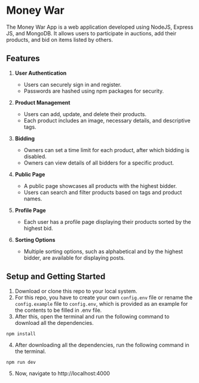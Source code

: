 # Money War 
The Money War App is a web application developed using NodeJS, Express JS, and MongoDB. It allows users to participate in auctions, add their products, and bid on items listed by others. 

## Features

1. **User Authentication**
   - Users can securely sign in and register.
   - Passwords are hashed using npm packages for security.

2. **Product Management**
   - Users can add, update, and delete their products.
   - Each product includes an image, necessary details, and descriptive tags.

3. **Bidding**
   - Owners can set a time limit for each product, after which bidding is disabled.
   - Owners can view details of all bidders for a specific product.

4. **Public Page**
   - A public page showcases all products with the highest bidder.
   - Users can search and filter products based on tags and product names.

5. **Profile Page**
   - Each user has a profile page displaying their products sorted by the highest bid.


7. **Sorting Options**
   - Multiple sorting options, such as alphabetical and by the highest bidder, are available for displaying posts.

## Setup and Getting Started
1. Download or clone this repo to your local system.
2. For this repo, you have to create your own `config.env` file or rename the `config.example` file to `config.env`, which is provided as an example for the contents to be filled in .env file.
3. After this, open the terminal and run the following command to download all the dependencies.
```
npm install
```
4. After downloading all the dependencies, run the following command in the terminal.
```
npm run dev
```
5. Now, navigate to http://localhost:4000